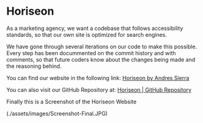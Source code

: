 # Horiseon
As a marketing agency, we want a codebase that follows accessibility standards,
so that our own site is optimized for search engines.

We have gone through several iterations on our code to make this possible.
Every step has been docummented on the commit history and with comments, so that
future coders know about the changes being made and the reasoning behind.

You can find our website in the following link: [Horiseon by Andres Sierra](https://asierramejia33.github.io/Horiseon/)

You can also visit our GitHub Repository at: [Horiseon | GitHub Repository](https://github.com/asierramejia33/Horiseon/)

Finally this is a Screenshot of the Horiseon Website 

(./assets/images/Screenshot-Final.JPG)
